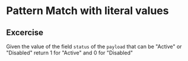 # Pattern Match with literal values

## Excercise 

Given the value of the field `status` of the `payload` that can be "Active" or "Disabled" return 1 for "Active" and 0 for "Disabled"

